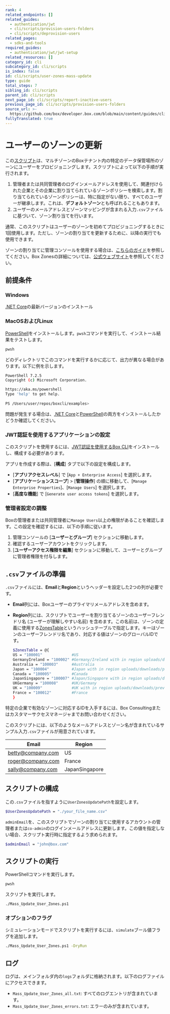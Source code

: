 ```yaml
---
rank: 4
related_endpoints: []
related_guides:
  - authentication/jwt
  - cli/scripts/provision-users-folders
  - cli/scripts/deprovision-users
related_pages:
  - sdks-and-tools
required_guides:
  - authentication/jwt/jwt-setup
related_resources: []
category_id: cli
subcategory_id: cli/scripts
is_index: false
id: cli/scripts/user-zones-mass-update
type: guide
total_steps: 7
sibling_id: cli/scripts
parent_id: cli/scripts
next_page_id: cli/scripts/report-inactive-users
previous_page_id: cli/scripts/provision-users-folders
source_url: >-
  https://github.com/box/developer.box.com/blob/main/content/guides/cli/scripts/user-zones-mass-update.md
fullyTranslated: true
---
```

# ユーザーのゾーンの更新

この[スクリプト][script]は、マルチゾーンのBoxテナント内の特定のデータ保管場所のゾーンにユーザーをプロビジョニングします。スクリプトによって以下の手順が実行されます。

<!-- markdownlint-disable line-length -->

1. 管理者または共同管理者のログインメールアドレスを使用して、関連付けられた企業とその企業に割り当てられているゾーンポリシーを検索します。割り当てられているゾーンポリシーは、特に指定がない限り、すべてのユーザーが継承します。これは、**デフォルトゾーン**とも呼ばれることもあります。
2. ユーザーのメールアドレスとゾーンマッピングが含まれる入力`.csv`ファイルに基づいて、ゾーン割り当てを行います。

<message>

通常、このスクリプトはユーザーのゾーンを初めてプロビジョニングするときに1回使用します。ただし、ゾーンの割り当てを更新するために、以降の実行でも使用できます。

</message>

ゾーンの割り当てに管理コンソールを使用する場合は、[こちらのガイド][zonesguide]を参照してください。Box Zonesの詳細については、[公式ウェブサイト][zonespage]を参照してください。

## 前提条件

### Windows

[.NET Core](https://dotnet.microsoft.com/download)の最新バージョンのインストール

### MacOSおよびLinux

[PowerShell][pwsh]をインストールします。`pwsh`コマンドを実行して、インストール結果をテストします。

```bash
pwsh 
```

どのディレクトリでこのコマンドを実行するかに応じて、出力が異なる場合があります。以下に例を示します。

```bash
PowerShell 7.2.5
Copyright (c) Microsoft Corporation.

https://aka.ms/powershell
Type 'help' to get help.
  
PS /Users/user/repos/boxcli/examples> 
```

<message>

問題が発生する場合は、[.NET Core](https://dotnet.microsoft.com/download)と[PowerShell][pwsh]の両方をインストールしたかどうか確認してください。

</message>

### JWT認証を使用するアプリケーションの設定

このスクリプトを使用するには、[JWT認証を使用するBox CLI][jwtapp]をインストールし、構成する必要があります。

アプリを作成する際は、\[**構成**] タブで以下の設定を構成します。

* \[**アプリアクセスレベル**] で \[`App + Enterprise Access`] を選択します。
* \[**アプリケーションスコープ**] > \[**管理操作**] の順に移動して、\[`Manage Enterprise Properties`]、\[`Manage Users`] を選択します。
* \[**高度な機能**] で \[`Generate user access tokens`] を選択します。

### 管理者設定の調整

Boxの管理者または共同管理者に`Manage Users`以上の権限があることを確認します。この設定を確認するには、以下の手順に従います。

1. 管理コンソールの \[**ユーザーとグループ**] セクションに移動します。
2. 確認するユーザーアカウントをクリックします。
3. \[**ユーザーアクセス権限を編集**] セクションに移動して、ユーザーとグループに管理者権限を付与します。 

## `.csv`ファイルの準備

`.csv`ファイルには、**Email**と**Region**というヘッダーを設定した2つの列が必要です。 

* **Email**列には、Boxユーザーのプライマリメールアドレスを含めます。 
* **Region**列には、スクリプトでユーザーを割り当てるゾーンのユーザーフレンドリ名 (ユーザーが理解しやすい名前) を含めます。この名前は、ゾーンの定義に使用する[ZonesTable][zonestable]というハッシュテーブルで指定します。キーはゾーンのユーザーフレンドリ名であり、対応する値はゾーンのグローバルIDです。 

  ```bash
  $ZonesTable = @{
  US = "100001"             #US
  GermanyIreland = "100002" #Germany/Ireland with in region uploads/downloads/previews
  Australia = "100003"      #Australia
  Japan = "100004"          #Japan with in region uploads/downloads/previews
  Canada = "100005"         #Canada
  JapanSingapore = "100007" #Japan/Singapore with in region uploads/downloads/previews
  UKGermany = "100008"      #UK/Germany
  UK = "100009"             #UK with in region uploads/downloads/previews
  France = "100012"         #France
  }

  ```

<message>

特定の企業で有効なゾーンに対応するIDを入手するには、Box Consultingまたはカスタマーサクセスマネージャまでお問い合わせください。

</message>

このスクリプトには、以下のようなメールアドレスとゾーン名が含まれているサンプル入力`.csv`ファイルが用意されています。

| Email                                         | Region         |
| --------------------------------------------- | -------------- |
| [betty@company.com](mailto:betty@company.com) | US             |
| [roger@company.com](mailto:roger@company.com) | France         |
| [sally@company.com](mailto:sally@company.com) | JapanSingapore |

## スクリプトの構成

この`.csv`ファイルを指すように`UserZonesUpdatePath`を設定します。

```bash
$UserZonesUpdatePath = "./your_file_name.csv"
```

`adminEmail`を、このスクリプトでゾーンの割り当てに使用するアカウントの管理者または`co-admin`のログインメールアドレスに更新します。この値を指定しない場合、スクリプト実行時に指定するよう求められます。

```bash
$adminEmail = "john@box.com"
```

## スクリプトの実行

PowerShellコマンドを実行します。

```bash
pwsh
```

スクリプトを実行します。

```bash
./Mass_Update_User_Zones.ps1
```

### オプションのフラグ

シミュレーションモードでスクリプトを実行するには、`simulate`ブール値フラグを追加します。

```bash
./Mass_Update_User_Zones.ps1 -DryRun
```

## ログ

ログは、メインフォルダ内の`logs`フォルダに格納されます。以下のログファイルにアクセスできます。

* `Mass_Update_User_Zones_all.txt`: すべてのログエントリが含まれています。
* `Mass_Update_User_Zones_errors.txt`: エラーのみが含まれています。

<!-- markdownlint-enable line-length -->

[zonesguide]: https://support.box.com/hc/en-us/articles/360044193533-Assigning-Zones-through-the-Admin-Console

[script]: https://github.com/box/boxcli/tree/main/examples/Mass%20Update%20User%20Zones

[zonespage]: https://www.box.com/zones

[zonestable]: https://github.com/box/boxcli/blob/main/examples/Mass%20Update%20User%20Zones/Mass_Update_User_Zones.ps1#L23

[jwtapp]: g://cli/cli-docs/jwt-cli

[scripts]: https://github.com/box/boxcli/tree/main/examples

[pwsh]: https://docs.microsoft.com/en-us/powershell/scripting/install/installing-powershell?view=powershell-7.2

[console]: https://app.box.com/developers/console
